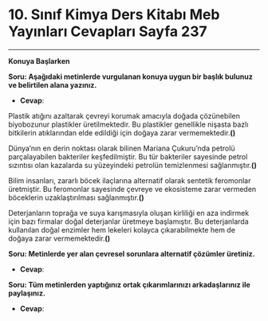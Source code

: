 # 10. Sınıf Kimya Ders Kitabı Meb Yayınları Cevapları Sayfa 237

---

**Konuya Başlarken**

**Soru: Aşağıdaki metinlerde vurgulanan konuya uygun bir başlık bulunuz ve belirtilen alana yazınız.**

-   **Cevap**:

Plastik atığını azaltarak çevreyi korumak amacıyla doğada çözünebilen biyobozunur plastikler üretilmektedir. Bu plastikler genellikle nişasta bazlı bitkilerin atıklarından elde edildiği için doğaya zarar vermemektedir.**()**

 Dünya’nın en derin noktası olarak bilinen Mariana Çukuru’nda petrolü parçalayabilen bakteriler keşfedilmiştir. Bu tür bakteriler sayesinde petrol sızıntısı olan kazalarda su yüzeyindeki petrolün temizlenmesi sağlanmıştır.**()**

 Bilim insanları, zararlı böcek ilaçlarına alternatif olarak sentetik feromonlar üretmiştir. Bu feromonlar sayesinde çevreye ve ekosisteme zarar vermeden böceklerin uzaklaştırılması sağlanmıştır.**()**

 Deterjanların toprağa ve suya karışmasıyla oluşan kirliliği en aza indirmek için bazı firmalar doğal deterjanlar üretmeye başlamıştır. Bu deterjanlarda kullanılan doğal enzimler hem lekeleri kolayca çıkarabilmekte hem de doğaya zarar vermemektedir.**()**

**Soru: Metinlerde yer alan çevresel sorunlara alternatif çözümler üretiniz.**

-   **Cevap**:

**Soru: Tüm metinlerden yaptığınız ortak çıkarımlarınızı arkadaşlarınız ile paylaşınız.**

-   **Cevap**: